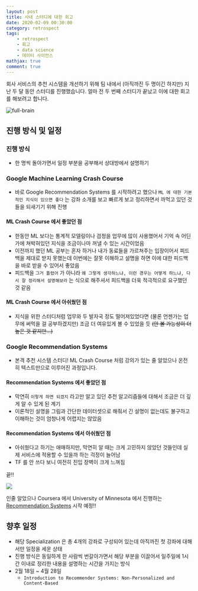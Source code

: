 ```yaml
---
layout: post
title: 사내 스터디에 대한 회고
date: 2020-02-09 00:30:00
category: retrospect
tags:
    - retrospect
    - 회고
    - data science
    - 데이터 사이언스
mathjax: true
comment: true
---
```


회사 서비스의 추천 시스템을 개선하기 위해 팀 내에서 (아직까진 두 명이긴 하지만) 지난 두 달 동안 스터디를 진행했습니다. 얼마 전 두 번째 스터디가 끝났고 이에 대한 회고를 해보려고 합니다.

![full-brain](https://pbs.twimg.com/media/EHt924WVAAAwMxa?format=jpg&name=900x900)

## 진행 방식 및 일정

### 진행 방식

* 한 명씩 돌아가면서 일정 부분을 공부해서 상대방에서 설명하기

### Google Machine Learning Crash Course

* 바로 Google Recommendation Systems 를 시작하려고 했으나 `ML 에 대한 기본적인 지식이 있으면 좋다` 는 강좌 소개를 보고 빠르게 보고 정리하면서 까먹고 있던 것들을 되새기기 위해 진행

#### ML Crash Course 에서 좋았던 점

* 한동안 ML 보다는 통계적 모델링이나 검정을 업무에 많이 사용했어서 기억 속 어딘가에 쳐박혀있던 지식을 조금이나마 꺼낼 수 있는 시간이었음
* 이전까지 했던 ML 공부는 혼자 하거나 내가 동료들을 가르쳐주는 입장이어서 피드백을 제대로 받지 못했는데 이번에는 잘못 이해하고 설명을 하면 이에 대한 피드백을 바로 받을 수 있어서 좋았음
* 피드백을 `그거 틀렸어` 가 아니라 `왜 그렇게 생각하느냐, 이런 경우는 어떻게 하느냐, 다시 잘 정리해서 설명해보라` 는 식으로 해주셔서 피드백을 더욱 적극적으로 요구했던 것 같음

#### ML Crash Course 에서 아쉬웠던 점

* 지식을 위한 스터디처럼 업무와 두 발자국 정도 떨어져있었다면 (물론 언젠가는 업무에 써먹을 걸 공부하겠지만) 조금 더 여유있게 볼 수 있었을 듯 ~~(안 볼 가능성이 더 높은 것 같지만...)~~

### Google Recommendation Systems

* 본격 추천 시스템 스터디! ML Crash Course 처럼 강의가 있는 줄 알았으나 온전히 텍스트만으로 이루어진 과정입니다.

#### Recommendation Systems 에서 좋았던 점

* 막연히 `이렇게 하면 되겠지` 라고만 알고 있던 추천 알고리즘들에 대해서 조금은 더 깊게 알 수 있게 된 계기
* 이론적인 설명을 그림과 간단한 데이터셋으로 해줘서 긴 설명이 없는데도 불구하고 이해하는 것이 엄청나게 어렵지는 않았음

#### Recommendation Systems 에서 아쉬웠던 점

* 아쉬웠다고 하기는 애매하지만, 막연히 알 때는 크게 고민하지 않았던 것들인데 실제 서비스에 적용할 수 있을까 하는 걱정이 늘어남
* TF 를 안 쓰다 보니 여전히 진입 장벽이 크게 느껴짐

끝!!

![](https://cdn.clien.net/web/api/file/F01/9309261/503d92f7c56aa4.png?thumb=true)

인줄 알았으나 Coursera 에서 University of Minnesota 에서 진행하는 [Recommendation Systems](https://www.coursera.org/learn/recommender-systems-introduction/home/welcome) 시작 예정!!

## 향후 일정

* 해당 Specialization 은 총 4개의 강좌로 구성되어 있는데 아직까진 첫 강좌에 대해서만 일정을 세운 상태
* 진행 방식은 동일하게 한 사람씩 번갈아가면서 해당 부분을 이끌어서 일주일에 1시간 이내로 정리한 내용을 설명하는 시간을 가지는 방식
* 2월 18일 ~ 4월 28일
  * `Introduction to Recommender Systems: Non-Personalized and Content-Based`
